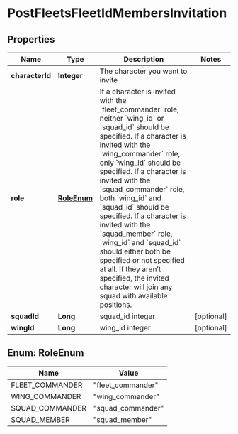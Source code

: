 
# PostFleetsFleetIdMembersInvitation

## Properties
Name | Type | Description | Notes
------------ | ------------- | ------------- | -------------
**characterId** | **Integer** | The character you want to invite | 
**role** | [**RoleEnum**](#RoleEnum) | If a character is invited with the &#x60;fleet_commander&#x60; role, neither &#x60;wing_id&#x60; or &#x60;squad_id&#x60; should be specified. If a character is invited with the &#x60;wing_commander&#x60; role, only &#x60;wing_id&#x60; should be specified. If a character is invited with the &#x60;squad_commander&#x60; role, both &#x60;wing_id&#x60; and &#x60;squad_id&#x60; should be specified. If a character is invited with the &#x60;squad_member&#x60; role, &#x60;wing_id&#x60; and &#x60;squad_id&#x60; should either both be specified or not specified at all. If they aren’t specified, the invited character will join any squad with available positions. | 
**squadId** | **Long** | squad_id integer |  [optional]
**wingId** | **Long** | wing_id integer |  [optional]


<a name="RoleEnum"></a>
## Enum: RoleEnum
Name | Value
---- | -----
FLEET_COMMANDER | &quot;fleet_commander&quot;
WING_COMMANDER | &quot;wing_commander&quot;
SQUAD_COMMANDER | &quot;squad_commander&quot;
SQUAD_MEMBER | &quot;squad_member&quot;



